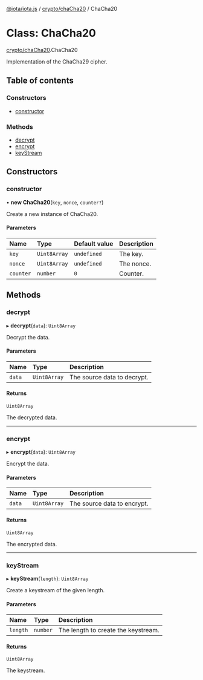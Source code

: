 [@iota/iota.js](../README.md) / [crypto/chaCha20](../modules/crypto_chacha20.md) / ChaCha20

# Class: ChaCha20

[crypto/chaCha20](../modules/crypto_chacha20.md).ChaCha20

Implementation of the ChaCha29 cipher.

## Table of contents

### Constructors

- [constructor](crypto_chacha20.chacha20.md#constructor)

### Methods

- [decrypt](crypto_chacha20.chacha20.md#decrypt)
- [encrypt](crypto_chacha20.chacha20.md#encrypt)
- [keyStream](crypto_chacha20.chacha20.md#keystream)

## Constructors

### constructor

• **new ChaCha20**(`key`, `nonce`, `counter?`)

Create a new instance of ChaCha20.

#### Parameters

| Name | Type | Default value | Description |
| :------ | :------ | :------ | :------ |
| `key` | `Uint8Array` | `undefined` | The key. |
| `nonce` | `Uint8Array` | `undefined` | The nonce. |
| `counter` | `number` | `0` | Counter. |

## Methods

### decrypt

▸ **decrypt**(`data`): `Uint8Array`

Decrypt the data.

#### Parameters

| Name | Type | Description |
| :------ | :------ | :------ |
| `data` | `Uint8Array` | The source data to decrypt. |

#### Returns

`Uint8Array`

The decrypted data.

___

### encrypt

▸ **encrypt**(`data`): `Uint8Array`

Encrypt the data.

#### Parameters

| Name | Type | Description |
| :------ | :------ | :------ |
| `data` | `Uint8Array` | The source data to encrypt. |

#### Returns

`Uint8Array`

The encrypted data.

___

### keyStream

▸ **keyStream**(`length`): `Uint8Array`

Create a keystream of the given length.

#### Parameters

| Name | Type | Description |
| :------ | :------ | :------ |
| `length` | `number` | The length to create the keystream. |

#### Returns

`Uint8Array`

The keystream.
